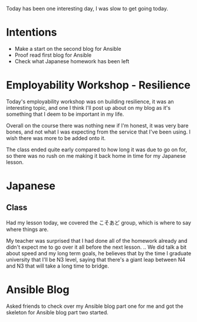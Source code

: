Today has been one interesting day, I was slow to get going today.

# Intentions
- Make a start on the second blog for Ansible
- Proof read first blog for Ansible
- Check what Japanese homework has been left

# Employability Workshop - Resilience
Today's employability workshop was on building resilience, it was an interesting topic, and one I think I'll post up about on my blog as it's something that I deem to be important in my life.

Overall on the course there was nothing new if I'm honest, it was very bare bones, and not what I was expecting from the service that I've been using. I wish there was more to be added onto it.

The class ended quite early compared to how long it was due to go on for, so there was no rush on me making it back home in time for my Japanese lesson.

# Japanese
## Class
Had my lesson today, we covered the こそあど group, which is where to say where things are.

My teacher was surprised that I had done all of the homework already and didn't expect me to go over it all before the next lesson.
..
We did talk a bit about speed and my long term goals, he believes that by the time I graduate university that I'll be N3 level, saying that there's a giant leap between N4 and N3 that will take a long time to bridge.

# Ansible Blog
Asked friends to check over my Ansible blog part one for me and got the skeleton for Ansible blog part two started.